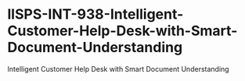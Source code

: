 # llSPS-INT-938-Intelligent-Customer-Help-Desk-with-Smart-Document-Understanding
Intelligent Customer Help Desk with Smart Document Understanding
